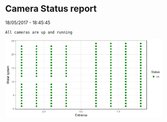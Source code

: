 Camera Status report
================
18/05/2017 - 18:45:45

    All cameras are up and running

![](camreport_files/figure-markdown_github/unnamed-chunk-2-1.png)
